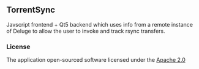 ## TorrentSync

Javscript frontend + Qt5 backend which uses info from a remote instance of Deluge to allow the user to invoke and track rsync transfers.

### License

The application open-sourced software licensed under the [Apache 2.0](https://opensource.org/licenses/apache-2.0)
